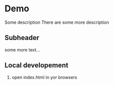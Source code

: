 # Demo 

Some description
There are some more description

## Subheader

some more text...

## Local developement

1. open index.html in yor browsers